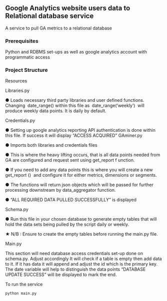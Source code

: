 ## Google Analytics website users data to Relational database service
A service to pull GA metrics to a relational database

### Prerequisites
Python and RDBMS set-ups as well as google analytics account with programmatic access

### Project Structure
Resources

Libraries.py

● Loads necessary third party libraries and user defined functions. Changing ​ date_range()
within this file as ​ date_range(‘weekly’) ​ will produce weekly data points. It is daily by
default.

Credentials.py

● Setting up google analytics reporting API authentication is done within this file. If success
it will display “ACCESS ACQUIRED”
GAminer.py

● Imports both libraries and credentials files

● This is where the heavy lifting occurs, that is all data points needed from GA are
configured and request sent using​ get_report f ​ unction.

● If you need to add any data points this is where you will create a new ​ get_report () ​ and
configure it for either metrics, dimensions or segments.

● The functions will return json objects which will be passed for further processing
downstream by data_aggregator function.

● “ALL REQUIRED DATA PULLED SUCCESSFULLY” is displayed




Schema.py

● Run this file in your chosen database to generate empty tables that will hold the data
sets being pulled by the script daily or weekly.

★ N/B : Ensure to create the empty tables before running the main.py file.

Main.py


This section will need database access credentials set-up done on schema.py. Adjust
accordingly
It will check if a table is empty then add data to it. If it has data it will append and adjust
the id which is the primary key. The date variable will help to distinguish the data points
“DATABASE UPDATE SUCCESS” will be displayed to mark the end.


To run the service
```
python main.py
```
